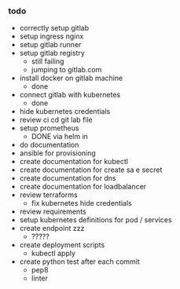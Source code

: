 ### todo

* correctly setup gitlab
* setup ingress nginx
* setup gitlab runner
* setup gitlab registry
	* still failing
	* jumping to gitlab.com
* install docker on gitlab machine
	* done
* connect gitlab with kubernetes
	* done
* hide kubernetes credentials
* review ci cd git lab file
* setup prometheus
	* DONE via helm in 
* do documentation
* ansible for provisioning
* create documentation for kubectl
* create documentation for create sa e secret
* create documentation for dns
* create documentation for loadbalancer
* review terraforms
	* fix kubernetes hide credentials
* review requirements
* setup kubernetes definitions for pod / services
* create endpoint zzz
	* ?????
* create deployment scripts
	* kubectl apply
* create python test after each commit
	* pep8
	* linter
